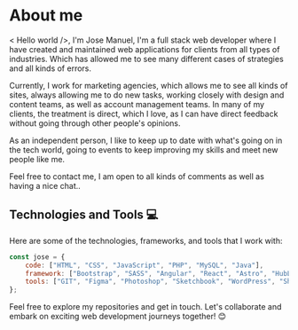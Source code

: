 # About me

< Hello world />, I'm Jose Manuel, I'm a full stack web developer where I have created and maintained web applications for clients from all types of industries. Which has allowed me to see many different cases of strategies and all kinds of errors.

Currently, I work for marketing agencies, which allows me to see all kinds of sites, always allowing me to do new tasks, working closely with design and content teams, as well as account management teams. In many of my clients, the treatment is direct, which I love, as I can have direct feedback without going through other people's opinions.

As an independent person, I like to keep up to date with what's going on in the tech world, going to events to keep improving my skills and meet new people like me.

Feel free to contact me, I am open to all kinds of comments as well as having a nice chat..

## Technologies and Tools 💻

Here are some of the technologies, frameworks, and tools that I work with:

```javascript
const jose = {
    code: ["HTML", "CSS", "JavaScript", "PHP", "MySQL", "Java"],
    framework: ["Bootstrap", "SASS", "Angular", "React", "Astro", "HubL"],
    tools: ["GIT", "Figma", "Photoshop", "Sketchbook", "WordPress", "Shopify", "HubSpot", "Firebase"]
};
```

Feel free to explore my repositories and get in touch. Let's collaborate and embark on exciting web development journeys together! 😊
